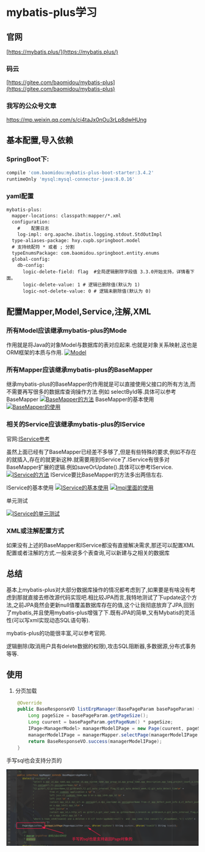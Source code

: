 mybatis-plus学习
===
## 官网
[https://mybatis.plus/](https://mybatis.plus/)

### 码云
[https://gitee.com/baomidou/mybatis-plus](https://gitee.com/baomidou/mybatis-plus)

### 我写的公众号文章

https://mp.weixin.qq.com/s/ci4taJx0nOu3rLp8dwHUng

## 基本配置,导入依赖
### SpringBoot下:
```groovy
compile 'com.baomidou:mybatis-plus-boot-starter:3.4.2'
runtimeOnly 'mysql:mysql-connector-java:8.0.16'
```

### yaml配置
```
mybatis-plus:
  mapper-locations: classpath:mapper/*.xml
  configuration:
    #    配置日志
    log-impl: org.apache.ibatis.logging.stdout.StdOutImpl
  type-aliases-package: hxy.cupb.springboot.model
  # 支持统配符 * 或者 ; 分割
  typeEnumsPackage: com.baomidou.springboot.entity.enums
  global-config:
    db-config:
      logic-delete-field: flag  #全局逻辑删除字段值 3.3.0开始支持，详情看下面。
      logic-delete-value: 1 # 逻辑已删除值(默认为 1)
      logic-not-delete-value: 0 # 逻辑未删除值(默认为 0)
```

## 配置Mapper,Model,Service,注解,XML
### 所有Model应该继承mybatis-plus的Mode
作用就是将Java的对象Model与数据库的表对应起来.也就是对象关系映射,这也是ORM框架的本质与作用.
[![Model](https://s2.ax1x.com/2020/02/22/3QL9eA.md.png)](https://imgchr.com/i/3QL9eA)

### 所有Mapper应该继承mybatis-plus的BaseMapper
继承mybatis-plus的BaseMapper的作用就是可以直接使用父接口的所有方法,而不需要再写很多的数据库查询操作方法.例如 selectById等.具体可以参考BaseMapper
[![BaseMapper的方法](https://s2.ax1x.com/2020/02/22/3QL76g.png)](https://imgchr.com/i/3QL76g)
BaseMapper的基本使用
[![BaseMapper的使用](https://s2.ax1x.com/2020/02/22/3QOBHs.md.png)](https://imgchr.com/i/3QOBHs)

### 相关的Service应该继承mybatis-plus的IService
官网:[IService参考](https://mybatis.plus/guide/crud-interface.html#service-crud-%E6%8E%A5%E5%8F%A3)

虽然上面已经有了BaseMapper已经差不多够了,但是有些特殊的要求,例如不存在的就插入,存在的就更新这种.就需要用到IService了.IService有很多对BaseMapper扩展的逻辑.例如saveOrUpdate().具体可以参考IService.
[![IService的方法](https://s2.ax1x.com/2020/02/22/3QOT4x.png)](https://imgchr.com/i/3QOT4x)
IService要比BaseMapper的方法多出两倍左右.

IService的基本使用
[![IService的基本使用](https://s2.ax1x.com/2020/02/22/3QXlxU.md.png)](https://imgchr.com/i/3QXlxU)
[![Impl里面的使用](https://s2.ax1x.com/2020/02/22/3QXrse.md.png)](https://imgchr.com/i/3QXrse)

单元测试

[![IService的单元测试](https://s2.ax1x.com/2020/02/22/3QXfRf.md.png)](https://imgchr.com/i/3QXfRf)



### XML或注解配置方式
如果没有上述的BaseMapper和IService都没有直接解决需求,那还可以配置XML配置或者注解的方式.一般来说多个表查询,可以新建与之相关的数据库

## 总结
基本上mybatis-plus对大部分数据库操作的情况都考虑到了,如果要是有啥没有考虑到那就直接去修改源代码实现吧.相比较JPA而言,我特地测试了下update这个方法,之前JPA竟然会更新null值覆盖数据库存在的值,这个让我彻底放弃了JPA,回到了mybatis,并且使用mybatis-plus增强了下.既有JPA的简单,又有Mybatis的灵活性(可以写xml实现动态SQL语句等).

mybatis-plus的功能很丰富,可以参考官网.

逻辑删除(取消用户具有delete数据的权限),攻击SQL阻断器,多数据源,分布式事务等等.

## 使用

1. 分页加载

```java
    @Override
    public BaseResponseVO listErpManager(BasePageParam basePageParam) {
        Long pageSize = basePageParam.getPageSize();
        Long cuurent = basePageParam.getPageNum() * pageSize;
        IPage<ManagerModel> managerModelIPage = new Page(cuurent, pageSize);
        managerModelIPage = managerMapper.selectPage(managerModelIPage, null);
        return BaseResponseVO.success(managerModelIPage);
    }

```

手写sql也会支持分页的

![](./img/sqlPage.png)


